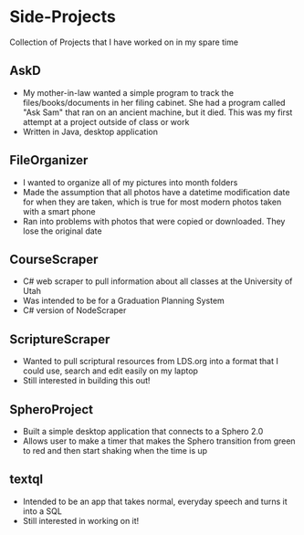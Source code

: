 # Side-Projects
Collection of Projects that I have worked on in my spare time
## AskD
- My mother-in-law wanted a simple program to track the files/books/documents in her filing cabinet. She had a program called "Ask Sam" that ran on an ancient machine, but it died. This was my first attempt at a project outside of class or work
- Written in Java, desktop application
## FileOrganizer
- I wanted to organize all of my pictures into month folders
- Made the assumption that all photos have a datetime modification date for when they are taken, which is true for most modern photos taken with a smart phone
- Ran into problems with photos that were copied or downloaded. They lose the original date
## CourseScraper
- C# web scraper to pull information about all classes at the University of Utah
- Was intended to be for a Graduation Planning System
- C# version of NodeScraper
## ScriptureScraper
- Wanted to pull scriptural resources from LDS.org into a format that I could use, search and edit easily on my laptop
- Still interested in building this out!
## SpheroProject
- Built a simple desktop application that connects to a Sphero 2.0
- Allows user to make a timer that makes the Sphero transition from green to red and then start shaking when the time is up
## textql
- Intended to be an app that takes normal, everyday speech and turns it into a SQL
- Still interested in working on it!

